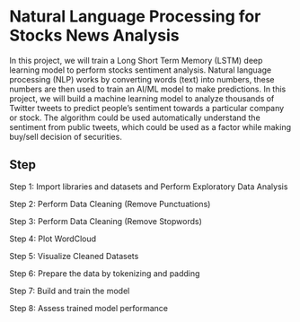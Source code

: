 <h1 align="left">Natural Language Processing for Stocks News Analysis</h1>


In this project, we will train a Long Short Term Memory (LSTM) deep learning model to perform stocks sentiment analysis. Natural language processing (NLP) works by converting words (text) into numbers, these numbers are then used to train an AI/ML model to make predictions. In this project, we will build a machine learning model to analyze thousands of Twitter tweets to predict people’s sentiment towards a particular company or stock. The algorithm could be used automatically understand the sentiment from public tweets, which could be used as a factor while making buy/sell decision of securities.

<h2 align="left">Step</h2>

Step 1: Import libraries and datasets and Perform Exploratory Data Analysis

Step 2: Perform Data Cleaning (Remove Punctuations)

Step 3: Perform Data Cleaning (Remove Stopwords)

Step 4: Plot WordCloud

Step 5: Visualize Cleaned Datasets

Step 6: Prepare the data by tokenizing and padding 

Step 7: Build and train the model

Step 8: Assess trained model performance
